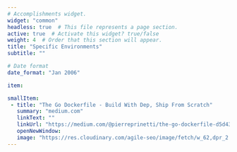 ```yaml
---
# Accomplishments widget.
widget: "common"  
headless: true  # This file represents a page section.
active: true  # Activate this widget? true/false
weight: 4  # Order that this section will appear.
title: "Specific Environments"
subtitle: ""

# Date format
date_format: "Jan 2006"

item:

smallItem: 
 - title: "The Go Dockerfile - Build With Dep, Ship From Scratch"
   summary: "medium.com"
   linkText: ""
   linkUrl: "https://medium.com/@pierreprinetti/the-go-dockerfile-d5d43af9ee3c"
   openNewWindow: 
   image: "https://res.cloudinary.com/agile-seo/image/fetch/w_62,dpr_2.0,d_blank_am8gzx.png/https%3A%2F%2Flogo.clearbit.com%2Fmedium.com%3Fsize%3D250"
---
```

